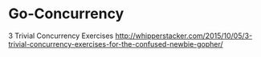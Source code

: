 # Go-Concurrency
3 Trivial Concurrency Exercises
 http://whipperstacker.com/2015/10/05/3-trivial-concurrency-exercises-for-the-confused-newbie-gopher/
